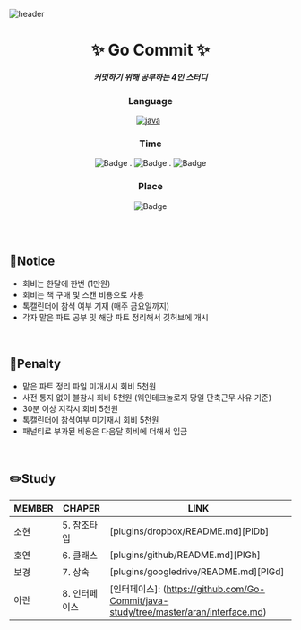 ![header](https://capsule-render.vercel.app/api?type=wave&color=3766AB&height=300&section=header&text=Go%20Commit&fontSize=85&fontColor=ffffff)
<div align="center">
  
<h1 align="center"><b>✨ Go Commit ✨</b></h1>

#### _커밋하기 위해 공부하는 4인 스터디_
### Language <br>
  
[![java](https://img.shields.io/badge/java-blue?style=flat-square&logo=java&logoColor=white)](github.com/Joowon0220/TODO-List) &nbsp; <br>
  
### Time <br>
![Badge](https://img.shields.io/badge/Sat-blue.svg?style(flat)) . ![Badge](https://img.shields.io/badge/11-blue.svg?style(flat)) . ![Badge](https://img.shields.io/badge/am-blue.svg?style(flat))<br>
  
### Place <br>
 ![Badge](https://img.shields.io/badge/합정-blue.svg?style(flat))<br>
</div>

<br>
<br>

## 📌Notice
- 회비는 한달에 한번 (1만원)
- 회비는 책 구매 및 스캔 비용으로 사용 
- 톡캘린더에 참석 여부 기재 (매주 금요일까지)
- 각자 맡은 파트 공부 및 해당 파트 정리해서 깃허브에 개시

<br>

## 🚨Penalty
- 맡은 파트 정리 파일 미개시시 회비 5천원
- 사전 통지 없이 불참시 회비 5천원 (웨인테크놀로지 당일 단축근무 사유 기준)
- 30분 이상 지각시 회비 5천원
- 톡캘린더에 참석여부 미기재시 회비 5천원
- 패널티로 부과된 비용은 다음달 회비에 더해서 입금

<br>

## ✏️Study
| MEMBER | CHAPER | LINK |
| ------ | ------ | ------ |
| 소현 | 5. 참조타입 | [plugins/dropbox/README.md][PlDb] |
| 호연 | 6. 클래스 | [plugins/github/README.md][PlGh] |
| 보경 | 7. 상속 | [plugins/googledrive/README.md][PlGd] |
| 아란 | 8. 인터페이스 | \[인터페이스]: (https://github.com/Go-Commit/java-study/tree/master/aran/interface.md)  |
